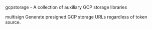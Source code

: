gcpstorage - A collection of auxiliary GCP storage libraries

multisign
    Generate presigned GCP storage URLs regardless of token source.
